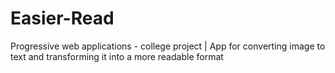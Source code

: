 # Easier-Read
Progressive web applications - college project | App for converting image to text and transforming it into a more readable format
